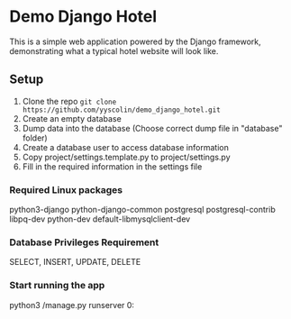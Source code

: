 # Demo Django Hotel

This is a simple web application powered by the Django framework, demonstrating what a typical hotel website will look like.

## Setup
1. Clone the repo `git clone https://github.com/yyscolin/demo_django_hotel.git`
2. Create an empty database
3. Dump data into the database (Choose correct dump file in "database" folder)
4. Create a database user to access database information
5. Copy project/settings.template.py to project/settings.py
6. Fill in the required information in the settings file

### Required Linux packages
python3-django python-django-common postgresql postgresql-contrib libpq-dev python-dev default-libmysqlclient-dev

### Database Privileges Requirement
SELECT, INSERT, UPDATE, DELETE

### Start running the app
python3 <project root>/manage.py runserver 0:<port>
